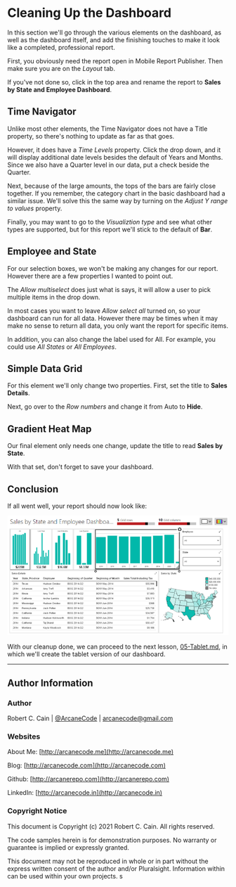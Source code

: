# Cleaning Up the Dashboard

In this section we'll go through the various elements on the dashboard, as well as the dashboard itself, and add the finishing touches to make it look like a completed, professional report.

First, you obviously need the report open in Mobile Report Publisher. Then make sure you are on the _Layout_ tab.

If you've not done so, click in the top area and rename the report to **Sales by State and Employee Dashboard**.

## Time Navigator

Unlike most other elements, the Time Navigator does not have a Title property, so there's nothing to update as far as that goes.

However, it does have a _Time Levels_ property. Click the drop down, and it will display additional date levels besides the default of Years and Months. Since we also have a Quarter level in our data, put a check beside the Quarter.

Next, because of the large amounts, the tops of the bars are fairly close together. If you remember, the category chart in the basic dashboard had a similar issue. We'll solve this the same way by turning on the _Adjust Y range to values_ property.

Finally, you may want to go to the _Visualiztion type_ and see what other types are supported, but for this report we'll stick to the default of **Bar**.

## Employee and State

For our selection boxes, we won't be making any changes for our report. However there are a few properties I wanted to point out.

The _Allow multiselect_ does just what is says, it will allow a user to pick multiple items in the drop down.

In most cases you want to leave _Allow select all_ turned on, so your dashboard can run for all data. However there may be times when it may make no sense to return all data, you only want the report for specific items.

In addition, you can also change the label used for All. For example, you could use _All States_ or _All Employees_.

## Simple Data Grid

For this element we'll only change two properties. First, set the title to **Sales Details**.

Next, go over to the _Row numbers_ and change it from Auto to **Hide**.

## Gradient Heat Map

Our final element only needs one change, update the title to read **Sales by State**.

With that set, don't forget to save your dashboard.

## Conclusion

If all went well, your report should now look like:

![Sales by State and Employee Design](./../images/sales-by-state-employee-006.png)

With our cleanup done, we can proceed to the next lesson, [05-Tablet.md](05-Tablet.md), in which we'll create the tablet version of our dashboard.

---

## Author Information

### Author

Robert C. Cain | [@ArcaneCode](https://twitter.com/arcanecode) | arcanecode@gmail.com

### Websites

About Me: [http://arcanecode.me](http://arcanecode.me)

Blog: [http://arcanecode.com](http://arcanecode.com)

Github: [http://arcanerepo.com](http://arcanerepo.com)

LinkedIn: [http://arcanecode.in](http://arcanecode.in)

### Copyright Notice

This document is Copyright (c) 2021 Robert C. Cain. All rights reserved.

The code samples herein is for demonstration purposes. No warranty or guarantee is implied or expressly granted.

This document may not be reproduced in whole or in part without the express written consent of the author and/or Pluralsight. Information within can be used within your own projects.
s